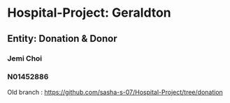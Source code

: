 # Hospital-Project: Geraldton  
## Entity: Donation & Donor  

### Jemi Choi
### N01452886

Old branch : https://github.com/sasha-s-07/Hospital-Project/tree/donation
